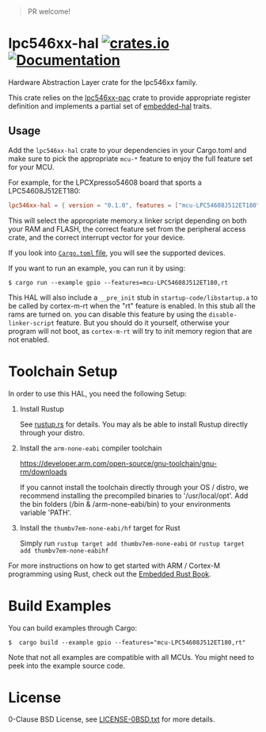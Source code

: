 > PR welcome! 

# lpc546xx-hal [![crates.io](https://img.shields.io/crates/v/lpc546xx-hal.svg)](https://crates.io/crates/lpc546xx-hal) [![Documentation](https://docs.rs/lpc546xx-hal/badge.svg)](https://docs.rs/lpc546xx-hal) 

Hardware Abstraction Layer crate for the lpc546xx family.

This crate relies on the [lpc546xx-pac] crate to provide appropriate register definition and implements a partial set of [embedded-hal] traits.  

[lpc546xx-pac]: https://crates.io/crates/lpc546xx-pac
[embedded-hal]: https://github.com/rust-embedded/embedded-hal

## Usage

Add the `lpc546xx-hal` crate to your dependencies in your Cargo.toml and make sure to pick the appropriate `mcu-*` feature to enjoy the full feature set for your MCU.

For example, for the LPCXpresso54608 board that sports a LPC54608J512ET180: 

```toml
lpc546xx-hal = { version = "0.1.0", features = ["mcu-LPC54608J512ET180", "rt"] }
```

This will select the appropriate memory.x linker script depending on both your RAM and FLASH, the correct feature set from the peripheral access crate, and the correct interrupt vector for your device.

If you look into [`Cargo.toml` file](https://github.com/lpc-rs/lpc546xx-hal/blob/master/Cargo.toml), you will see the supported devices. 

If you want to run an example, you can run it by using:

```console
$ cargo run --example gpio --features=mcu-LPC54608J512ET180,rt  
```

This HAL will also include a `__pre_init` stub in `startup-code/libstartup.a` to be called by cortex-m-rt when the "rt" feature is enabled. In this stub all the rams are turned on. you can disable this feature by using the `disable-linker-script` feature. But you should do it yourself, otherwise your program will not boot, as `cortex-m-rt` will try to init memory region that are not enabled.


# Toolchain Setup

In order to use this HAL, you need the following Setup:

1. Install Rustup

    See [rustup.rs](https://rustup.rs/) for details. You may als be able to
    install Rustup directly through your distro.

2. Install the `arm-none-eabi` compiler toolchain

	https://developer.arm.com/open-source/gnu-toolchain/gnu-rm/downloads

    If you cannot install the toolchain directly through your OS / distro, we
    recommend installing the precompiled binaries to '/usr/local/opt'.  Add the
    bin folders (/bin & /arm-none-eabi/bin) to your environments variable 'PATH'.

3. Install the `thumbv7em-none-eabi/hf` target for Rust

    Simply run `rustup target add thumbv7em-none-eabi` 
    or `rustup target add thumbv7em-none-eabihf`
    
For more instructions on how to get started with ARM / Cortex-M programming
using Rust, check out the [Embedded Rust
Book](https://rust-embedded.github.io/book/).

# Build Examples

You can build examples through Cargo:

    $  cargo build --example gpio --features="mcu-LPC54608J512ET180,rt"  

Note that not all examples are compatible with all MCUs. You might need to peek
into the example source code.


# License

0-Clause BSD License, see [LICENSE-0BSD.txt](LICENSE-0BSD.txt) for more details.
